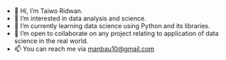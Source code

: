 - 👋 Hi, I’m Taiwo Ridwan.
- 👀 I’m interested in data analysis and science.
- 🌱 I’m currently learning data science using Python and its libraries.
- 💞️ I’m open to collaborate on any project relating to application of data science in the real world. 
- 📫 You can reach me via manbau10@gmail.com

<!---
manbau10/manbau10 is a ✨ special ✨ repository because its `README.md` (this file) appears on your GitHub profile.
You can click the Preview link to take a look at your changes.
--->
